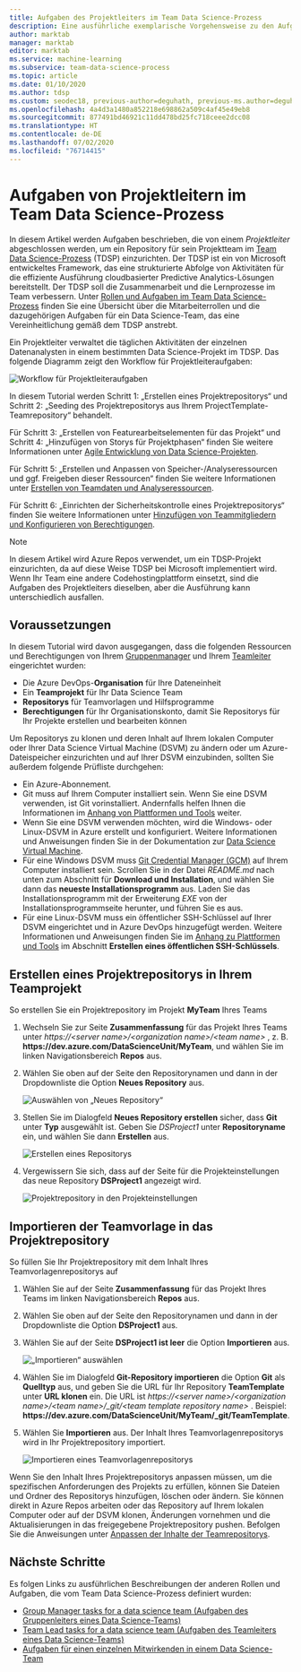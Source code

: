 ```yaml
---
title: Aufgaben des Projektleiters im Team Data Science-Prozess
description: Eine ausführliche exemplarische Vorgehensweise zu den Aufgaben für einen Projektleiter in einem Team Data Science-Prozessteam
author: marktab
manager: marktab
editor: marktab
ms.service: machine-learning
ms.subservice: team-data-science-process
ms.topic: article
ms.date: 01/10/2020
ms.author: tdsp
ms.custom: seodec18, previous-author=deguhath, previous-ms.author=deguhath
ms.openlocfilehash: 4a4d3a1480a852218e698862a509c4af45e49eb8
ms.sourcegitcommit: 877491bd46921c11dd478bd25fc718ceee2dcc08
ms.translationtype: HT
ms.contentlocale: de-DE
ms.lasthandoff: 07/02/2020
ms.locfileid: "76714415"
---
```

# <a name="project-lead-tasks-in-the-team-data-science-process"></a>Aufgaben von Projektleitern im Team Data Science-Prozess

In diesem Artikel werden Aufgaben beschrieben, die von einem *Projektleiter* abgeschlossen werden, um ein Repository für sein Projektteam im [Team Data Science-Prozess](overview.md) (TDSP) einzurichten. Der TDSP ist ein von Microsoft entwickeltes Framework, das eine strukturierte Abfolge von Aktivitäten für die effiziente Ausführung cloudbasierter Predictive Analytics-Lösungen bereitstellt. Der TDSP soll die Zusammenarbeit und die Lernprozesse im Team verbessern. Unter [Rollen und Aufgaben im Team Data Science-Prozess](roles-tasks.md) finden Sie eine Übersicht über die Mitarbeiterrollen und die dazugehörigen Aufgaben für ein Data Science-Team, das eine Vereinheitlichung gemäß dem TDSP anstrebt.

Ein Projektleiter verwaltet die täglichen Aktivitäten der einzelnen Datenanalysten in einem bestimmten Data Science-Projekt im TDSP. Das folgende Diagramm zeigt den Workflow für Projektleiteraufgaben:

![Workflow für Projektleiteraufgaben](./media/project-lead-tasks/project-leads-1-tdsp-creating-projects.png)

In diesem Tutorial werden Schritt 1: „Erstellen eines Projektrepositorys“ und Schritt 2: „Seeding des Projektrepositorys aus Ihrem ProjectTemplate-Teamrepository“ behandelt. 

Für Schritt 3: „Erstellen von Featurearbeitselementen für das Projekt“ und Schritt 4: „Hinzufügen von Storys für Projektphasen“ finden Sie weitere Informationen unter [Agile Entwicklung von Data Science-Projekten](agile-development.md).

Für Schritt 5: „Erstellen und Anpassen von Speicher-/Analyseressourcen und ggf. Freigeben dieser Ressourcen“ finden Sie weitere Informationen unter [Erstellen von Teamdaten und Analyseressourcen](team-lead-tasks.md#create-team-data-and-analytics-resources).

Für Schritt 6: „Einrichten der Sicherheitskontrolle eines Projektrepositorys“ finden Sie weitere Informationen unter [Hinzufügen von Teammitgliedern und Konfigurieren von Berechtigungen](team-lead-tasks.md#add-team-members-and-configure-permissions).

> [!NOTE] 
> In diesem Artikel wird Azure Repos verwendet, um ein TDSP-Projekt einzurichten, da auf diese Weise TDSP bei Microsoft implementiert wird. Wenn Ihr Team eine andere Codehostingplattform einsetzt, sind die Aufgaben des Projektleiters dieselben, aber die Ausführung kann unterschiedlich ausfallen.

## <a name="prerequisites"></a>Voraussetzungen

In diesem Tutorial wird davon ausgegangen, dass die folgenden Ressourcen und Berechtigungen von Ihrem [Gruppenmanager](group-manager-tasks.md) und Ihrem [Teamleiter](team-lead-tasks.md) eingerichtet wurden:

- Die Azure DevOps-**Organisation** für Ihre Dateneinheit
- Ein **Teamprojekt** für Ihr Data Science Team
- **Repositorys** für Teamvorlagen und Hilfsprogramme
- **Berechtigungen** für Ihr Organisationskonto, damit Sie Repositorys für Ihr Projekte erstellen und bearbeiten können

Um Repositorys zu klonen und deren Inhalt auf Ihrem lokalen Computer oder Ihrer Data Science Virtual Machine (DSVM) zu ändern oder um Azure-Dateispeicher einzurichten und auf Ihrer DSVM einzubinden, sollten Sie außerdem folgende Prüfliste durchgehen:

- Ein Azure-Abonnement.
- Git muss auf Ihrem Computer installiert sein. Wenn Sie eine DSVM verwenden, ist Git vorinstalliert. Andernfalls helfen Ihnen die Informationen im [Anhang von Plattformen und Tools](platforms-and-tools.md#appendix) weiter.
- Wenn Sie eine DSVM verwenden möchten, wird die Windows- oder Linux-DSVM in Azure erstellt und konfiguriert. Weitere Informationen und Anweisungen finden Sie in der Dokumentation zur [Data Science Virtual Machine](/azure/machine-learning/data-science-virtual-machine/).
- Für eine Windows DSVM muss [Git Credential Manager (GCM)](https://github.com/Microsoft/Git-Credential-Manager-for-Windows) auf Ihrem Computer installiert sein. Scrollen Sie in der Datei *README.md* nach unten zum Abschnitt für **Download und Installation**, und wählen Sie dann das **neueste Installationsprogramm** aus. Laden Sie das Installationsprogramm mit der Erweiterung *EXE* von der Installationsprogrammseite herunter, und führen Sie es aus. 
- Für eine Linux-DSVM muss ein öffentlicher SSH-Schlüssel auf Ihrer DSVM eingerichtet und in Azure DevOps hinzugefügt werden. Weitere Informationen und Anweisungen finden Sie im [Anhang zu Plattformen und Tools](platforms-and-tools.md#appendix) im Abschnitt **Erstellen eines öffentlichen SSH-Schlüssels**. 

## <a name="create-a-project-repository-in-your-team-project"></a>Erstellen eines Projektrepositorys in Ihrem Teamprojekt

So erstellen Sie ein Projektrepository im Projekt **MyTeam** Ihres Teams

1. Wechseln Sie zur Seite **Zusammenfassung** für das Projekt Ihres Teams unter *https:\//\<server name>/\<organization name>/\<team name>* , z. B. **https:\//dev.azure.com/DataScienceUnit/MyTeam**, und wählen Sie im linken Navigationsbereich **Repos** aus. 
   
1. Wählen Sie oben auf der Seite den Repositorynamen und dann in der Dropdownliste die Option **Neues Repository** aus.
   
   ![Auswählen von „Neues Repository“](./media/project-lead-tasks/project-leads-9-select-repos.png)
   
1. Stellen Sie im Dialogfeld **Neues Repository erstellen** sicher, dass **Git** unter **Typ** ausgewählt ist. Geben Sie *DSProject1* unter **Repositoryname** ein, und wählen Sie dann **Erstellen** aus.
   
   ![Erstellen eines Repositorys](./media/project-lead-tasks/project-leads-3-create-project-repo-2.png)
   
1. Vergewissern Sie sich, dass auf der Seite für die Projekteinstellungen das neue Repository **DSProject1** angezeigt wird. 
   
   ![Projektrepository in den Projekteinstellungen](./media/project-lead-tasks/project-leads-4-create-project-repo-3.png)

## <a name="import-the-team-template-into-your-project-repository"></a>Importieren der Teamvorlage in das Projektrepository

So füllen Sie Ihr Projektrepository mit dem Inhalt Ihres Teamvorlagenrepositorys auf

1. Wählen Sie auf der Seite **Zusammenfassung** für das Projekt Ihres Teams im linken Navigationsbereich **Repos** aus. 
   
1. Wählen Sie oben auf der Seite den Repositorynamen und dann in der Dropdownliste die Option **DSProject1** aus.
   
1. Wählen Sie auf der Seite **DSProject1 ist leer** die Option **Importieren** aus. 
   
   ![„Importieren“ auswählen](./media/project-lead-tasks/project-leads-5-create-project-repo-4.png)
   
1. Wählen Sie im Dialogfeld **Git-Repository importieren** die Option **Git** als **Quelltyp** aus, und geben Sie die URL für Ihr Repository **TeamTemplate** unter **URL klonen** ein. Die URL ist *https:\//\<server name>/\<organization name>/\<team name>/_git/\<team template repository name>* . Beispiel: **https:\//dev.azure.com/DataScienceUnit/MyTeam/_git/TeamTemplate**. 
   
1. Wählen Sie **Importieren** aus. Der Inhalt Ihres Teamvorlagenrepositorys wird in Ihr Projektrepository importiert. 
   
   ![Importieren eines Teamvorlagenrepositorys](./media/project-lead-tasks/project-leads-6-create-project-repo-5.png)

Wenn Sie den Inhalt Ihres Projektrepositorys anpassen müssen, um die spezifischen Anforderungen des Projekts zu erfüllen, können Sie Dateien und Ordner des Repositorys hinzufügen, löschen oder ändern. Sie können direkt in Azure Repos arbeiten oder das Repository auf Ihrem lokalen Computer oder auf der DSVM klonen, Änderungen vornehmen und die Aktualisierungen in das freigegebene Projektrepository pushen. Befolgen Sie die Anweisungen unter [Anpassen der Inhalte der Teamrepositorys](team-lead-tasks.md#customize-the-contents-of-the-team-repositories).

## <a name="next-steps"></a>Nächste Schritte

Es folgen Links zu ausführlichen Beschreibungen der anderen Rollen und Aufgaben, die vom Team Data Science-Prozess definiert wurden:

- [Group Manager tasks for a data science team (Aufgaben des Gruppenleiters eines Data Science-Teams)](group-manager-tasks.md)
- [Team Lead tasks for a data science team (Aufgaben des Teamleiters eines Data Science-Teams)](team-lead-tasks.md)
- [Aufgaben für einen einzelnen Mitwirkenden in einem Data Science-Team](project-ic-tasks.md)
